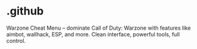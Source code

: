 # .github
Warzone Cheat Menu – dominate Call of Duty: Warzone with features like aimbot, wallhack, ESP, and more. Clean interface, powerful tools, full control.
